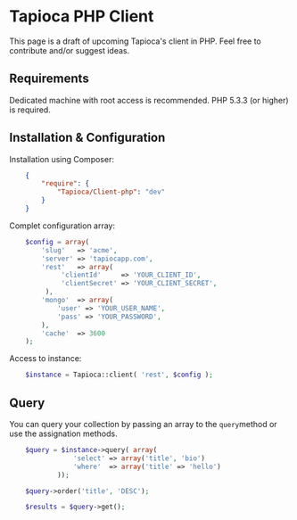 # Tapioca PHP Client

This page is a draft of upcoming Tapioca's client in PHP. Feel free to contribute and/or suggest ideas.

## Requirements

Dedicated machine with root access is recommended. PHP 5.3.3 (or higher) is required.

## Installation & Configuration

Installation using Composer:

```json
	{
	    "require": {
	        "Tapioca/Client-php": "dev"
	    }
	}
```

Complet configuration array:

```php
	$config = array(
		'slug'   => 'acme',
		'server' => 'tapiocapp.com',
		'rest'   => array(
             'clientId'     => 'YOUR_CLIENT_ID',
             'clientSecret' => 'YOUR_CLIENT_SECRET',
         ),
		'mongo'  => array(
			'user' => 'YOUR_USER_NAME',
			'pass' => 'YOUR_PASSWORD',
		),
		'cache'  => 3600
	);
```

Access to instance:

```php
	$instance = Tapioca::client( 'rest', $config );
```

## Query

You can query your collection by passing an array to the `query`method or use the assignation methods.

```php
	$query = $instance->query( array(
				'select' => array('title', 'bio')
				'where'  => array('title' => 'hello')
			));

	$query->order('title', 'DESC');

	$results = $query->get();
```

